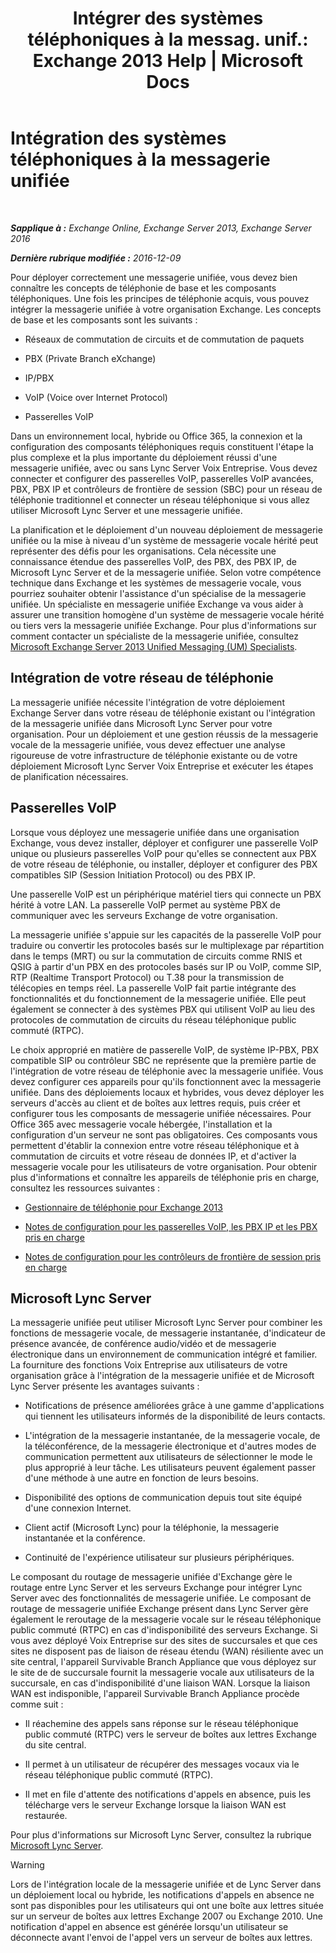﻿---
title: 'Intégrer des systèmes téléphoniques à la messag. unif.: Exchange 2013 Help | Microsoft Docs'
TOCTitle: Intégration des systèmes téléphoniques à la messagerie unifiée
ms:assetid: b8790117-b040-4c84-9d34-005c75088e76
ms:mtpsurl: https://technet.microsoft.com/fr-fr/library/JJ673558(v=EXCHG.150)
ms:contentKeyID: 50555484
ms.date: 04/24/2018
mtps_version: v=EXCHG.150
ms.translationtype: HT
---

# Intégration des systèmes téléphoniques à la messagerie unifiée

 

_**Sapplique à :** Exchange Online, Exchange Server 2013, Exchange Server 2016_

_**Dernière rubrique modifiée :** 2016-12-09_

Pour déployer correctement une messagerie unifiée, vous devez bien connaître les concepts de téléphonie de base et les composants téléphoniques. Une fois les principes de téléphonie acquis, vous pouvez intégrer la messagerie unifiée à votre organisation Exchange. Les concepts de base et les composants sont les suivants :

  - Réseaux de commutation de circuits et de commutation de paquets

  - PBX (Private Branch eXchange)

  - IP/PBX

  - VoIP (Voice over Internet Protocol)

  - Passerelles VoIP

Dans un environnement local, hybride ou Office 365, la connexion et la configuration des composants téléphoniques requis constituent l'étape la plus complexe et la plus importante du déploiement réussi d'une messagerie unifiée, avec ou sans Lync Server Voix Entreprise. Vous devez connecter et configurer des passerelles VoIP, passerelles VoIP avancées, PBX, PBX IP et contrôleurs de frontière de session (SBC) pour un réseau de téléphonie traditionnel et connecter un réseau téléphonique si vous allez utiliser Microsoft Lync Server et une messagerie unifiée.

La planification et le déploiement d'un nouveau déploiement de messagerie unifiée ou la mise à niveau d'un système de messagerie vocale hérité peut représenter des défis pour les organisations. Cela nécessite une connaissance étendue des passerelles VoIP, des PBX, des PBX IP, de Microsoft Lync Server et de la messagerie unifiée. Selon votre compétence technique dans Exchange et les systèmes de messagerie vocale, vous pourriez souhaiter obtenir l'assistance d'un spécialise de la messagerie unifiée. Un spécialiste en messagerie unifiée Exchange va vous aider à assurer une transition homogène d'un système de messagerie vocale hérité ou tiers vers la messagerie unifiée Exchange. Pour plus d'informations sur comment contacter un spécialiste de la messagerie unifiée, consultez [Microsoft Exchange Server 2013 Unified Messaging (UM) Specialists](http://go.microsoft.com/fwlink/p/?linkid=262708).

## Intégration de votre réseau de téléphonie

La messagerie unifiée nécessite l'intégration de votre déploiement Exchange Server dans votre réseau de téléphonie existant ou l'intégration de la messagerie unifiée dans Microsoft Lync Server pour votre organisation. Pour un déploiement et une gestion réussis de la messagerie vocale de la messagerie unifiée, vous devez effectuer une analyse rigoureuse de votre infrastructure de téléphonie existante ou de votre déploiement Microsoft Lync Server Voix Entreprise et exécuter les étapes de planification nécessaires.

## Passerelles VoIP

Lorsque vous déployez une messagerie unifiée dans une organisation Exchange, vous devez installer, déployer et configurer une passerelle VoIP unique ou plusieurs passerelles VoIP pour qu'elles se connectent aux PBX de votre réseau de téléphonie, ou installer, déployer et configurer des PBX compatibles SIP (Session Initiation Protocol) ou des PBX IP.

Une passerelle VoIP est un périphérique matériel tiers qui connecte un PBX hérité à votre LAN. La passerelle VoIP permet au système PBX de communiquer avec les serveurs Exchange de votre organisation.

La messagerie unifiée s'appuie sur les capacités de la passerelle VoIP pour traduire ou convertir les protocoles basés sur le multiplexage par répartition dans le temps (MRT) ou sur la commutation de circuits comme RNIS et QSIG à partir d'un PBX en des protocoles basés sur IP ou VoIP, comme SIP, RTP (Realtime Transport Protocol) ou T.38 pour la transmission de télécopies en temps réel. La passerelle VoIP fait partie intégrante des fonctionnalités et du fonctionnement de la messagerie unifiée. Elle peut également se connecter à des systèmes PBX qui utilisent VoIP au lieu des protocoles de commutation de circuits du réseau téléphonique public commuté (RTPC).

Le choix approprié en matière de passerelle VoIP, de système IP-PBX, PBX compatible SIP ou contrôleur SBC ne représente que la première partie de l'intégration de votre réseau de téléphonie avec la messagerie unifiée. Vous devez configurer ces appareils pour qu'ils fonctionnent avec la messagerie unifiée. Dans des déploiements locaux et hybrides, vous devez déployer les serveurs d'accès au client et de boîtes aux lettres requis, puis créer et configurer tous les composants de messagerie unifiée nécessaires. Pour Office 365 avec messagerie vocale hébergée, l'installation et la configuration d'un serveur ne sont pas obligatoires. Ces composants vous permettent d'établir la connexion entre votre réseau téléphonique et à commutation de circuits et votre réseau de données IP, et d'activer la messagerie vocale pour les utilisateurs de votre organisation. Pour obtenir plus d'informations et connaître les appareils de téléphonie pris en charge, consultez les ressources suivantes :

  - [Gestionnaire de téléphonie pour Exchange 2013](telephony-advisor-for-exchange-2013-exchange-2013-help.md)

  - [Notes de configuration pour les passerelles VoIP, les PBX IP et les PBX pris en charge](configuration-notes-for-supported-voip-gateways-ip-pbxs-and-pbxs-exchange-2013-help.md)

  - [Notes de configuration pour les contrôleurs de frontière de session pris en charge](configuration-notes-for-supported-session-border-controllers-exchange-2013-help.md)

## Microsoft Lync Server

La messagerie unifiée peut utiliser Microsoft Lync Server pour combiner les fonctions de messagerie vocale, de messagerie instantanée, d'indicateur de présence avancée, de conférence audio/vidéo et de messagerie électronique dans un environnement de communication intégré et familier. La fourniture des fonctions Voix Entreprise aux utilisateurs de votre organisation grâce à l'intégration de la messagerie unifiée et de Microsoft Lync Server présente les avantages suivants :

  - Notifications de présence améliorées grâce à une gamme d'applications qui tiennent les utilisateurs informés de la disponibilité de leurs contacts.

  - L'intégration de la messagerie instantanée, de la messagerie vocale, de la téléconférence, de la messagerie électronique et d'autres modes de communication permettent aux utilisateurs de sélectionner le mode le plus approprié à leur tâche. Les utilisateurs peuvent également passer d'une méthode à une autre en fonction de leurs besoins.

  - Disponibilité des options de communication depuis tout site équipé d'une connexion Internet.

  - Client actif (Microsoft Lync) pour la téléphonie, la messagerie instantanée et la conférence.

  - Continuité de l'expérience utilisateur sur plusieurs périphériques.

Le composant du routage de messagerie unifiée d'Exchange gère le routage entre Lync Server et les serveurs Exchange pour intégrer Lync Server avec des fonctionnalités de messagerie unifiée. Le composant de routage de messagerie unifiée Exchange présent dans Lync Server gère également le reroutage de la messagerie vocale sur le réseau téléphonique public commuté (RTPC) en cas d'indisponibilité des serveurs Exchange. Si vous avez déployé Voix Entreprise sur des sites de succursales et que ces sites ne disposent pas de liaison de réseau étendu (WAN) résiliente avec un site central, l'appareil Survivable Branch Appliance que vous déployez sur le site de de succursale fournit la messagerie vocale aux utilisateurs de la succursale, en cas d'indisponibilité d'une liaison WAN. Lorsque la liaison WAN est indisponible, l'appareil Survivable Branch Appliance procède comme suit :

  - Il réachemine des appels sans réponse sur le réseau téléphonique public commuté (RTPC) vers le serveur de boîtes aux lettres Exchange du site central.

  - Il permet à un utilisateur de récupérer des messages vocaux via le réseau téléphonique public commuté (RTPC).

  - Il met en file d'attente des notifications d'appels en absence, puis les télécharge vers le serveur Exchange lorsque la liaison WAN est restaurée.

Pour plus d'informations sur Microsoft Lync Server, consultez la rubrique [Microsoft Lync Server](https://go.microsoft.com/fwlink/p/?linkid=265752).

> [!WARNING]
> Lors de l'intégration locale de la messagerie unifiée et de Lync Server dans un déploiement local ou hybride, les notifications d'appels en absence ne sont pas disponibles pour les utilisateurs qui ont une boîte aux lettres située sur un serveur de boîtes aux lettres Exchange 2007 ou Exchange 2010. Une notification d'appel en absence est générée lorsqu'un utilisateur se déconnecte avant l'envoi de l'appel vers un serveur de boîtes aux lettres.

